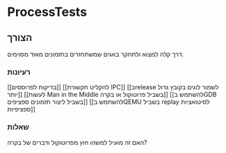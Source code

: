 # ProcessTests
## הצורך
דרך קלה למצוא ולתחקר באגים שמשתחזרים בתזמונים מאוד מסוימים.

### רעיונות
[[בדיקות לפרוססים]]
[[להקליט תקשורת IPC]]
[[בrelease לשמור לוגים בקובץ גדול יותר]]
[[לעשות Man in the Middle בשביל פרוטוקול או בקרה]]
[[להשתמש בGDB בשביל ליצור תזמונים ספציפים]]
[[להשתמש בQEMU בשביל replay לסיטואציות ספציפיות]]
### שאלות
האם זה מועיל למשהו חוץ מפרוטוקול ודברים של בקרה?
